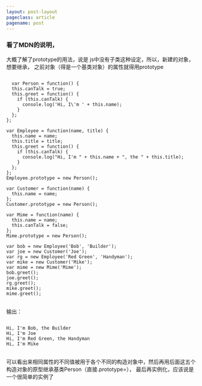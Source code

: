 ```yaml
---
layout: post-layout
pageclass: article
pagename: post
---
```


### 看了MDN的说明，

大概了解了prototype的用法，说是 js中没有子类这种设定，所以，新建的对象，想要继承，
之前对象（得是一个基类对象）的属性就得用prototype

<pre>
<code>
  var Person = function() {
  this.canTalk = true;
  this.greet = function() {
    if (this.canTalk) {
      console.log('Hi, I\'m ' + this.name);
    }
  };
};

var Employee = function(name, title) {
  this.name = name;
  this.title = title;
  this.greet = function() {
    if (this.canTalk) {
      console.log("Hi, I'm " + this.name + ", the " + this.title);
    }
  };
};
Employee.prototype = new Person();

var Customer = function(name) {
  this.name = name;
};
Customer.prototype = new Person();

var Mime = function(name) {
  this.name = name;
  this.canTalk = false;
};
Mime.prototype = new Person();

var bob = new Employee('Bob', 'Builder');
var joe = new Customer('Joe');
var rg = new Employee('Red Green', 'Handyman');
var mike = new Customer('Mike');
var mime = new Mime('Mime');
bob.greet();
joe.greet();
rg.greet();
mike.greet();
mime.greet();
</code>
</pre>

输出：
<pre>
<code>
Hi, I'm Bob, the Builder
Hi, I'm Joe
Hi, I'm Red Green, the Handyman
Hi, I'm Mike
</code>
</pre>

可以看出来相同属性的不同值被用于各个不同的构造对象中，然后再用后面这五个构造对象的原型继承基类Person（直接.prototype=），
最后再实例化，应该说是一个很简单的实例了
